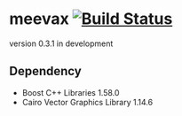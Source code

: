 # meevax [![Build Status](https://travis-ci.org/yamacir-kit/meevax.svg?branch=master)](https://travis-ci.org/yamacir-kit/meevax)

version 0.3.1 in development


## Dependency

- Boost C++ Libraries 1.58.0
- Cairo Vector Graphics Library 1.14.6

